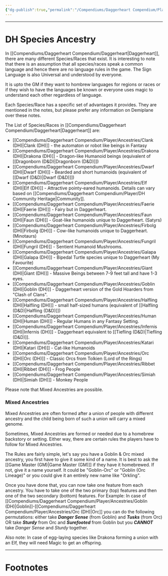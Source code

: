 ```yaml
---
{"dg-publish":true,"permalink":"/Compendiums/Daggerheart Compendium/Player/Ancestries/DH Species Ancestry/","tags":["TTRPG"]}
---
```



---
# DH Species Ancestry
In [[Compendiums/Daggerheart Compendium/Daggerheart\|Daggerheart]], there are many different Species/Races that exist. It is interesting to note that there is an assumption that all species/races speak a common language and hence there are no language rules in the game. The Sign Language is also Universal and understood by everyone.

It is upto the GM if they want to hombrew languages for regions or races or if they wish to have the languages be known or everyone uses magic to understand each other regardless of language.

Each Species/Race has a specific set of advantages it provides. They are mentioned in the notes, but please prefer any information on Demiplane over these notes.

The List of Species/Races in [[Compendiums/Daggerheart Compendium/Daggerheart\|Daggerheart]] are:
- [[Compendiums/Daggerheart Compendium/Player/Ancestries/Clank (DH)\|Clank (DH)]] - the automaton or robot like beings in Fantasy
- [[Compendiums/Daggerheart Compendium/Player/Ancestries/Drakona (DH)\|Drakona (DH)]] - Dragon-like Humanoid beings (equivalent of [[Dragonborn (D&D)\|Dragonborn (D&D)]])
- [[Compendiums/Daggerheart Compendium/Player/Ancestries/Dwarf (DH)\|Dwarf (DH)]] - Bearded and short humanoids (equivalent of [[Dwarf (D&D)\|Dwarf (D&D)]])
- [[Compendiums/Daggerheart Compendium/Player/Ancestries/Elf (DH)\|Elf (DH)]] - Attractive pointy-eared humanoids. Details can vary based on [[Compendiums/Daggerheart Compendium/Player/DH Community Heritage\|Community]].
- [[Compendiums/Daggerheart Compendium/Player/Ancestries/Faerie (DH)\|Faerie (DH)]] - Fairy but in Daggerheart.
- [[Compendiums/Daggerheart Compendium/Player/Ancestries/Faun (DH)\|Faun (DH)]] - Goat-like humanoids unique to Daggerheart. (Satyrs)
- [[Compendiums/Daggerheart Compendium/Player/Ancestries/Firbolg (DH)\|Firbolg (DH)]] - Cow-like humanoids unique to Daggerheart. (Minotaurs)
- [[Compendiums/Daggerheart Compendium/Player/Ancestries/Fungril (DH)\|Fungril (DH)]] - Sentient Humanoid Mushrooms.
- [[Compendiums/Daggerheart Compendium/Player/Ancestries/Galapa (DH)\|Galapa (DH)]] - Bipedal Turtle species unique to Daggerheart (My Favourite)
- [[Compendiums/Daggerheart Compendium/Player/Ancestries/Giant (DH)\|Giant (DH)]] - Massive Beings between 7-9 feet tall and have 1-3 eyes. 
- [[Compendiums/Daggerheart Compendium/Player/Ancestries/Goblin (DH)\|Goblin (DH)]] - Daggerheart version of the Gold Hoarders from "Clash of Clans".
- [[Compendiums/Daggerheart Compendium/Player/Ancestries/Halfling (DH)\|Halfling (DH)]] - small half-sized humans (equivalent of [[Halfling (D&D)\|Halfling (D&D)]])
- [[Compendiums/Daggerheart Compendium/Player/Ancestries/Human (DH)\|Human (DH)]] - Regular Humans in any Fantasy Setting.
- [[Compendiums/Daggerheart Compendium/Player/Ancestries/Infernis (DH)\|Infernis (DH)]] - Daggerheart equivalent to [[Tiefling (D&D)\|Tiefling (D&D)]].
- [[Compendiums/Daggerheart Compendium/Player/Ancestries/Katari (DH)\|Katari (DH)]] - Cat-like Humanoids 
- [[Compendiums/Daggerheart Compendium/Player/Ancestries/Orc (DH)\|Orc (DH)]] - Classic Orcs from Tolkien (Lord of the Rings)
- [[Compendiums/Daggerheart Compendium/Player/Ancestries/Ribbet (DH)\|Ribbet (DH)]] - Frog People
- [[Compendiums/Daggerheart Compendium/Player/Ancestries/Simiah (DH)\|Simiah (DH)]] - Monkey People

Please note that Mixed Ancestries are possible.
### Mixed Ancestries
Mixed Ancestries are often formed after a union of people with different ancestry and the child being born of such a union will carry a mixed genome.

Sometimes, Mixed Ancestries are formed or needed due to a homebrew backstory or setting.
Either way, there are certain rules the players have to follow for Mixed Ancestries.

The Rules are fairly simple, let's say you have a Goblin & Orc mixed ancestry, you first have to give it some kind of a name.
It is best to ask the [[Game Master (GM)\|Game Master (GM)]] if they have it homebrewed. If not, give it a name yourself. It could be "Goblin-Orc" or "Goblin (Orc Lineage)" or you could give it an entirely new name like "Orkling".

Once you have done that, you can now take one feature from each ancestry. You have to take one of the two primary (top) features and then one of the two secondary (bottom) features. 
For Example: In case of [[Compendiums/Daggerheart Compendium/Player/Ancestries/Goblin (DH)\|Goblin]]-[[Compendiums/Daggerheart Compendium/Player/Ancestries/Orc (DH)\|Orc]] you can do the following permutations: either take ***Danger Sense*** (from Goblin) and ***Tusks*** (from Orc) OR take ***Sturdy*** from Orc and ***Surefooted*** from Goblin but you ***CANNOT*** take _Danger Sense_ and _Sturdy_ together.

Also note:
In case of egg-laying species like Drakona forming a union with an Elf, they will need Magic to get an offspring.

---
# Footnotes